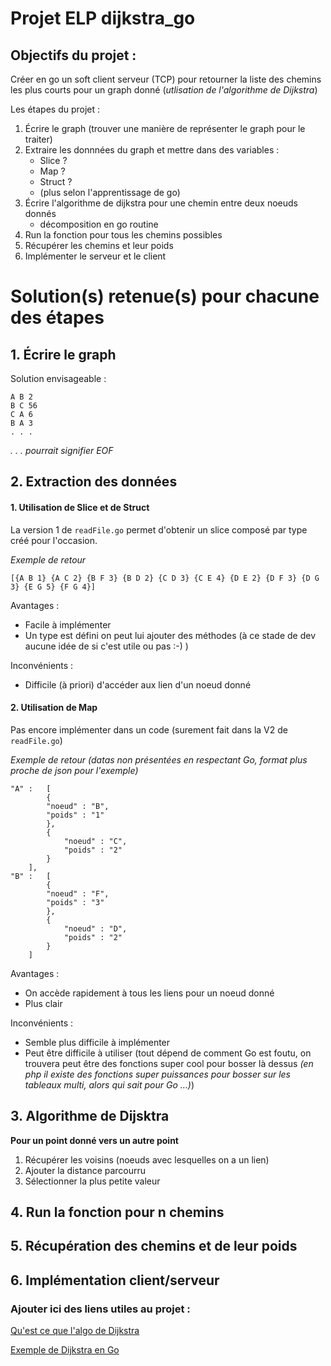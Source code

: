 # Projet ELP dijkstra_go
## Objectifs du projet :
Créer en go un soft client serveur (TCP) pour retourner la liste des chemins les plus courts pour un graph donné (*utlisation de l'algorithme de Dijkstra*)

Les étapes du projet :

1. Écrire le graph (trouver une manière de représenter le graph pour le traiter)
2. Extraire les donnnées du graph et mettre dans des variables :
	- Slice ?
	- Map ?
	- Struct ?
	- (plus selon l'apprentissage de go)
3. Écrire l'algorithme de dijkstra pour une chemin entre deux noeuds donnés
	- décomposition en go routine
4. Run la fonction pour tous les chemins possibles 
5. Récupérer les chemins et leur poids
6. Implémenter le serveur et le client


# Solution(s) retenue(s) pour chacune des étapes

## 1. Écrire le graph
Solution envisageable :

	A B 2
	B C 56
	C A 6
	B A 3
	. . .
	
*. . . pourrait signifier EOF*
## 2. Extraction des données

#### 1. Utilisation de Slice et de Struct

La version 1 de `readFile.go` permet d'obtenir un slice composé par type créé pour l'occasion.

*Exemple de retour*

	[{A B 1} {A C 2} {B F 3} {B D 2} {C D 3} {C E 4} {D E 2} {D F 3} {D G 3} {E G 5} {F G 4}]

Avantages : 
- Facile à implémenter
- Un type est défini on peut lui ajouter des méthodes (à ce stade de dev aucune idée de si c'est utile ou pas :-) )

Inconvénients :
- Difficile (à priori) d'accéder aux lien d'un noeud donné

#### 2. Utilisation de Map

Pas encore implémenter dans un code (surement fait dans la V2 de `readFile.go`)

*Exemple de retour (datas non présentées en respectant Go, format plus proche de json pour l'exemple)*

	"A" : 	[
			{
			"noeud" : "B",
			"poids" : "1" 
			},
			{
				"noeud" : "C",
				"poids" : "2" 
			}
		],
	"B" : 	[
			{
			"noeud" : "F",
			"poids" : "3" 
			},
			{
				"noeud" : "D",
				"poids" : "2" 
			}
		]

Avantages :

- On accède rapidement à tous les liens pour un noeud donné
- Plus clair 

Inconvénients : 

- Semble plus difficile à implémenter
- Peut être difficile à utiliser (tout dépend de comment Go est foutu, on trouvera peut être des fonctions super cool pour bosser là dessus *(en php il existe des fonctions super puissances pour bosser sur les tableaux multi, alors qui sait pour Go …)*)
		

## 3. Algorithme de Dijsktra
**Pour un point donné vers un autre point**
1. Récupérer les voisins (noeuds avec lesquelles on a un lien)
2. Ajouter la distance parcourru 
3. Sélectionner la plus petite valeur
## 4. Run la fonction pour n chemins
## 5. Récupération des chemins et de leur poids
## 6. Implémentation client/serveur


### Ajouter ici des liens utiles au projet :

[Qu'est ce que l'algo de Dijkstra](https://www.youtube.com/watch?v=rHylCtXtdNs)

[Exemple de Dijkstra en Go](https://github.com/RyanCarrier/dijkstra)
